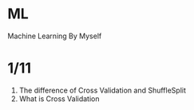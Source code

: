 # ML
Machine Learning By Myself

# 1/11
1. The difference of Cross Validation and ShuffleSplit
2. What is Cross Validation

